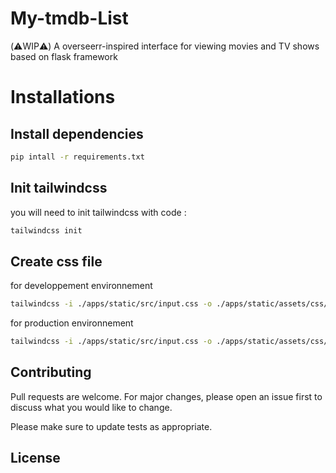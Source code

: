 # My-tmdb-List

(:warning:WIP:warning:)
A overseerr-inspired interface for viewing movies and TV shows based on flask framework

# Installations
## Install dependencies
```bash
pip intall -r requirements.txt
```

## Init tailwindcss
you will need to init tailwindcss with code :
```bash
tailwindcss init
```

## Create css file
for developpement environnement
```bash
tailwindcss -i ./apps/static/src/input.css -o ./apps/static/assets/css/styles.css --watch
```
for production environnement
```bash
tailwindcss -i ./apps/static/src/input.css -o ./apps/static/assets/css/styles.css --minify
```
## Contributing

Pull requests are welcome. For major changes, please open an issue first
to discuss what you would like to change.

Please make sure to update tests as appropriate.

## License
<!-- 
[MIT](https://choosealicense.com/licenses/mit/) -->